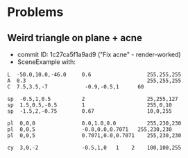 # Problems

## Weird triangle on plane + acne
- commit ID: 1c27ca5f1a9ad9 ("Fix acne" - render-worked)
- SceneExample with:
```
L  -50.0,10.0,-46.0     0.6                  255,255,255
A  0.3                                       255,255,255
C  7.5,3.5,-7            -0.9,-0.5,1      60

sp  -0.5,1,0.5          2                    25,255,127
sp  1.5,0.5,-0.5        1                    255,0,10
sp  -1.5,2,-0.75        0.67                 10,0,255

pl  0,0,0               0.0,1.0,0.0          255,230,230
pl  0,0,5               -0.8,0.0,0.7071   255,230,230
pl  0,0,5               0.7071,0.0,0.7071    255,230,230

cy  3,0,-2              -0.5,1,0   1    2    100,100,255
```